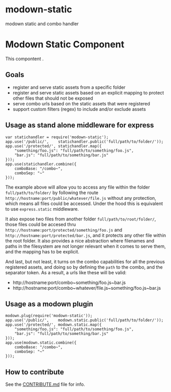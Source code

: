 modown-static
=============

modown static and combo handler

# Modown Static Component

This compontent .

## Goals

 * register and serve static assets from a specific folder
 * register and serve static assets based on an explicit mapping to protect other files that should not be exposed
 * serve combo urls based on the static assets that were registered
 * support custom filters (regex) to include and/or exclude assets

## Usage as stand alone middleware for express

```
var statichandler = require('modown-static');
app.use('/public/',    statichandler.public('full/path/to/folder/'));
app.use('/protected/', statichandler.map({
    "something/foo.js": "full/path/to/something/foo.js",
    "bar.js": "full/path/to/something/bar.js"
}));
app.use(statichandler.combine({
    comboBase: "/combo~",
    comboSep: "~"
}));
```

The example above will allow you to access any file within the folder
`full/path/to/folder/` by following the route `http://hostname:port/public/whatever/file.js`
without any protection, which means all files could be accessed. Under
the hood this is equivalent to use `express.static` middleware.

It also expose two files from another folder `full/path/to/root/folder/`,
those files could be accesed thru `http://hostname:port/protected/something/foo.js`
and `http://hostname:port/protected/bar.js`, and it protects any other file within
the root folder. It also provides a nice abstraction where filenames and paths in
the filesystem are not longer relevant when it comes to serve them, and the mapping
has to be explicit.

And last, but not least, it turns on the combo capabilities for all the previous
registered assets, and doing so by defining the `path` to the combo, and the
separator token. As a result, a urls like these will be valid:

  * http://hostname:port/combo~something/foo.js~bar.js
  * http://hostname:port/combo~whatever/file.js~something/foo.js~bar.js

## Usage as a modown plugin

```
modown.plug(require('modown-static'));
app.use('/public/',    modown.static.public('full/path/to/folder/'));
app.use('/protected/', modown.static.map({
    "something/foo.js": "full/path/to/something/foo.js",
    "bar.js": "full/path/to/something/bar.js"
}));
app.use(modown.static.combine({
    comboBase: "/combo~",
    comboSep: "~"
}));
```

## How to contribute

See the [CONTRIBUTE.md](CONTRIBUTE.md) file for info.
